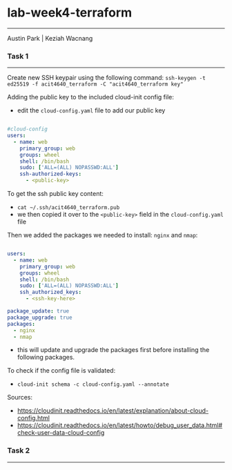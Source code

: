 # lab-week4-terraform
---
Austin Park | Keziah Wacnang

### Task 1
---
Create new SSH keypair using the following command:
`ssh-keygen -t ed25519 -f acit4640_terraform -C "acit4640_terraform key"`

Adding the public key to the included cloud-init config file:
* edit the `cloud-config.yaml` file to add our public key

```yaml

#cloud-config
users:
  - name: web
    primary_group: web
    groups: wheel
    shell: /bin/bash
    sudo: ['ALL=(ALL) NOPASSWD:ALL']
    ssh-authorized-keys:
      - <public-key>

```

To get the ssh public key content:
* `cat ~/.ssh/acit4640_terraform.pub`
* we then copied it over to the `<public-key>` field in the `cloud-config.yaml` file

Then we added the packages we needed to install: `nginx` and `nmap`:
```yaml

users:
  - name: web
    primary_group: web
    groups: wheel
    shell: /bin/bash
    sudo: ['ALL=(ALL) NOPASSWD:ALL']
    ssh_authorized_keys:
      - <ssh-key-here>

package_update: true
package_upgrade: true
packages:
  - nginx
  - nmap
```
* this will update and upgrade the packages first before installing the following packages.

To check if the config file is validated:
* `cloud-init schema -c cloud-config.yaml --annotate`

Sources:
* https://cloudinit.readthedocs.io/en/latest/explanation/about-cloud-config.html
* https://cloudinit.readthedocs.io/en/latest/howto/debug_user_data.html#check-user-data-cloud-config

### Task 2
---



